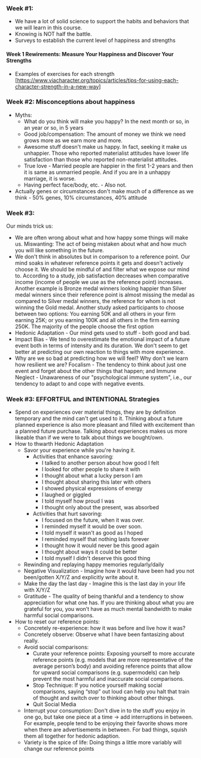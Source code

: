### Week #1:
- We have a lot of solid science to support the habits and behaviors that we will learn in this course.
- Knowing is NOT half the battle.
- Surveys to establish the current level of happiness and strengths

#### Week 1 Rewirements: Measure Your Happiness and Discover Your Strengths
- Examples of exercises for each strength [https://www.viacharacter.org/topics/articles/tips-for-using-each-character-strength-in-a-new-way]

### Week #2: Misconceptions about happiness
- Myths:
    * What do you think will make you happy? In the next month or so, in an year or so, in 5 years
    * Good job/compensation: The amount of money we think we need grows more as we earn more and more.
    * Awesome stuff doesn't make us happy. In fact, seeking it make us unhappier. Those who reported materialist attitudes have lower life satisfaction than those who reported non-materialist attitudes.
    * True love - Married people are happier in the first 1-2 years and then it is same as unmarried people. And if you are in a unhappy marriage, it is worse.
    * Having perfect face/body, etc. - Also not.
- Actually genes or circumstances don't make much of a difference as we think - 50% genes, 10% circumstances, 40% attitude


### Week #3: 
Our minds trick us:
- We are often wrong about what and how happy some things will make us.
Miswanting: The act of being mistaken about what and how much you will like something in the future.
- We don't think in absolutes but in comparison to a reference point. Our mind soaks in whatever reference points it gets and doesn't actively choose it. We should be mindful of and filter what we expose our mind to. According to a study, job satisfaction decreases when comparative income (income of people we use as the reference point) increases. Another example is Bronze medal winners looking happier than Silver medal winners since their reference point is almost missing the medal as compared to Silver medal winners, the reference for whom is not winning the Gold medal. Another study asked participants to choose between two options: You earning 50K and all others in your firm earning 25K; or you earning 100K and all others in the firm earning 250K. The majority of the people choose the first option
- Hedonic Adaptation - Our mind gets used to stuff - both good and bad.
- Impact Bias - We tend to overestimate the emotional impact of a future event both in terms of intensity and its duration. We don't seem to get better at predicting our own reaction to things with more experience.
- Why are we so bad at predicting how we will feel? Why don't we learn how resilient we are? Focalism - The tendency to think about just one event and forget about the other things that happen; and Immune Neglect - Unawareness of our "psychological immune system", i.e., our tendency to adapt to and cope with negative events.

### Week #3: EFFORTFUL and INTENTIONAL Strategies
- Spend on experiences over material things, they are by definition temporary and the mind can't get used to it. Thinking about a future planned experience is also more pleasant and filled with excitement than a planned future purchase. Talking about experiences makes us more likeable than if we were to talk about things we bought/own.
- How to thwarth Hedonic Adaptation
    - Savor your experience while you're having it.
        - Activities that enhance savoring:
            * I talked to another person about how good I felt
            * I looked for other people to share it with
            * I thought about what a lucky person I am
            * I thought about sharing this later with others
            * I showed physical expressions of energy
            * I laughed or giggled
            * I told myself how proud I was
            * I thought only about the present, was absorbed
        - Activities that hurt savoring:
            * I focused on the future, when it was over.
            * I reminded myself it would be over soon.
            * I told myself it wasn't as good as I hoped
            * I reminded myself that nothing lasts forever
            * I thought how it would never be this good again
            * I thought about ways it could be better
            * I told myself I didn't deserve this good thing
    - Rewinding and replaying happy memories regularly/daily
    - Negative Visualization - Imagine how it would have been had you not been/gotten X/Y/Z and explicitly write about it.
    - Make the day the last day - Imagine this is the last day in your life with X/Y/Z
    - Gratitude - The quality of being thankful and a tendency to show appreciation for what one has. If you are thinking about what you are grateful for you, you won’t have as much mental bandwidth to make harmful social comparisons.  
- How to reset our reference points:
    * Concretely re-experience: how it was before and live how it was?
    * Concretely observe: Observe what I have been fantasizing about really.
    * Avoid social comparisons:
        * Curate your reference points: Exposing yourself to more accurate reference points (e.g. models that are more representative of the average person’s body) and avoiding reference points that allow for upward social comparisons (e.g. supermodels) can help prevent the most harmful and inaccurate social comparisons.
        * Stop Technique: If you notice yourself making social comparisons, saying “stop” out loud can help you halt that train of thought and switch over to thinking about other things.
        * Quit Social Media
    * Interrupt your consumption: Don't dive in to the stuff you enjoy in one go, but take one piece at a time -> add interruptions in between. For example, people tend to be enjoying their favorite shows more when there are advertisements in between. For bad things, squish them all together for hedonic adaption.
    * Variety is the spice of life: Doing things a little more variably will change our reference points


